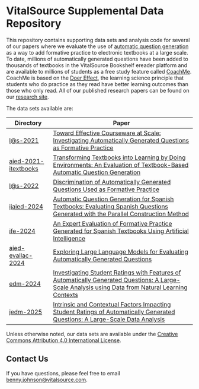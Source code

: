 # VitalSource Supplemental Data Repository

This repository contains supporting data sets and analysis code for
several of our papers where we evaluate the use of [automatic question
generation](https://www.ncbi.nlm.nih.gov/pmc/articles/PMC9886210/) as
a way to add formative practice to electronic textbooks at a large
scale. To date, millions of automatically generated questions have
been added to thousands of textbooks in the VitalSource Bookshelf
ereader platform and are available to millions of students as a free
study feature called
[CoachMe](https://www.vitalsource.com/coach-me). CoachMe is based on
the [Doer
Effect](https://research.vitalsource.com/research/doer-effect), the
learning science principle that students who do practice as they read
have better learning outcomes than those who only read. All of our
published research papers can be found on our [research
site](https://research.vitalsource.com).

The data sets available are:

Directory | Paper
----------|------
[l@s-2021](https://github.com/vitalsource/data/tree/main/l%40s-2021) | [Toward Effective Courseware at Scale: Investigating Automatically Generated Questions as Formative Practice](https://doi.org/10.1145/3430895.3460162)
[aied-2021-itextbooks](https://github.com/vitalsource/data/tree/main/aied-2021-itextbooks) | [Transforming Textbooks into Learning by Doing Environments: An Evaluation of Textbook-Based Automatic Question Generation](http://ceur-ws.org/Vol-2895/paper06.pdf)
[l@s-2022](https://github.com/vitalsource/data/tree/main/l%40s-2022) | [Discrimination of Automatically Generated Questions Used as Formative Practice](https://doi.org/10.1145/3491140.3528323)
[ijaied-2024](https://github.com/vitalsource/data/tree/main/ijaied-2024) | [Automatic Question Generation for Spanish Textbooks: Evaluating Spanish Questions Generated with the Parallel Construction Method](https://link.springer.com/article/10.1007/s40593-024-00394-1)
[ife-2024](https://github.com/vitalsource/data/tree/main/ife-2024) | [An Expert Evaluation of Formative Practice Generated for Spanish Textbooks Using Artificial Intelligence](https://drive.google.com/file/d/12i20aPeHYziygQ_oypLX9X0Ja5G1BFJw/view)
[aied-evallac-2024](https://github.com/vitalsource/data/tree/main/aied-evallac-2024) | [Exploring Large Language Models for Evaluating Automatically Generated Questions](https://drive.google.com/file/d/1vO21K60lDf18izQdr79CpJxOvfXvHQBM/view)
[edm-2024](https://github.com/vitalsource/data/tree/main/edm-2024) | [Investigating Student Ratings with Features of Automatically Generated Questions: A Large-Scale Analysis using Data from Natural Learning Contexts](https://doi.org/10.5281/zenodo.12729796)
[jedm-2025](https://github.com/vitalsource/data/tree/main/jedm-2025) | [Intrinsic and Contextual Factors Impacting Student Ratings of Automatically Generated Questions: A Large-Scale Data Analysis](https://doi.org/10.5281/zenodo.15174917)

Unless otherwise noted, our data sets are available under the
[Creative Commons Attribution 4.0 International
License](https://creativecommons.org/licenses/by/4.0/deed.en).

## Contact Us

If you have questions, please feel free to email benny.johnson@vitalsource.com.
